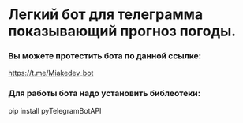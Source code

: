 # Легкий бот для телеграмма показывающий прогноз погоды.

### Вы можете протестить бота по данной ссылке:
https://t.me/Miakedev_bot

### Для работы бота надо установить библеотеки:
pip install pyTelegramBotAPI
